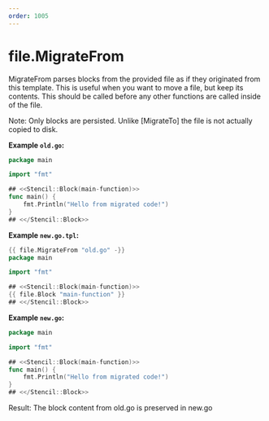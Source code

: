 ```yaml
---
order: 1005
---
```


<!-- Generated by tools/docgen. DO NOT EDIT. -->

# file.MigrateFrom

MigrateFrom parses blocks from the provided file as if they originated
from this template. This is useful when you want to move a file, but
keep its contents. This should be called before any other functions are
called inside of the file.

Note: Only blocks are persisted. Unlike [MigrateTo] the file is not
actually copied to disk.

**Example `old.go`:**

```go
package main

import "fmt"

## <<Stencil::Block(main-function)>>
func main() {
    fmt.Println("Hello from migrated code!")
}
## <</Stencil::Block>>
```

**Example `new.go.tpl`:**

```go
{{ file.MigrateFrom "old.go" -}}
package main

import "fmt"

## <<Stencil::Block(main-function)>>
{{ file.Block "main-function" }}
## <</Stencil::Block>>
```

**Example `new.go`:**

```go
package main

import "fmt"

## <<Stencil::Block(main-function)>>
func main() {
    fmt.Println("Hello from migrated code!")
}
## <</Stencil::Block>>
```

Result: The block content from old.go is preserved in new.go
